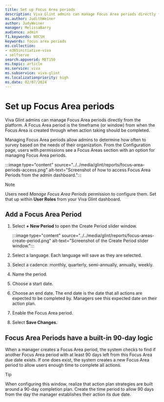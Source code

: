 ```yaml
---
title: Set up Focus Area periods
description: Viva Glint admins can manage Focus Area periods directly from the platform. A Focus Area period is the timeframe (or window) from the time the Focus Area is created through when action taking should be completed.. 
ms.author: JudithWeiner
author: JudyWeiner
manager: MelissaBarry
audience: admin
f1.keywords: NOCSH
keywords: focus area periods
ms.collection:  
- m365initiative-viva
- selfserve 
search.appverid: MET150 
ms.topic: article
ms.service: viva
ms.subservice: viva-glint
ms.localizationpriority: high
ms.date: 02/07/2024
---
```


# Set up Focus Area periods

Viva Glint admins can manage Focus Area periods directly from the platform. A Focus Area period is the timeframe (or window) from when the Focus Area is created through when action taking should be completed.

Managing Focus Area periods allow admins to determine how often to survey based on the needs of their organization. From the Configuration page, users with permissions see a Focus Areas section with an option for managing Focus Area periods. 

:::image type="content" source="../../media/glint/reports/focus-area-periods-access.png" alt-text="Screenshot of how to access Focus Area Periods from the admin dashboard.":::

>[!NOTE]
>Users need *Manage Focus Area Periods* permission to configure them. Set that up within **User Roles** from your Viva Glint dashboard.

## Add a Focus Area Period

1. Select **+ New Period** to open the Create Period slider window.

   :::image type="content" source="../../media/glint/reports/focus-areas-create-period.png" alt-text="Screenshot of the Create Period slider window.":::

2. Select a language. Each language will save as they are selected.
1. Select a cadence: monthly, quarterly, semi-annually, annually, weekly.
1. Name the period.
1. Choose a start date. 
1. Choose an end date. The end date is the date that all actions are expected to be completed by. Managers see this expected date on their action plan.
1. Enable the Focus Area period.
1. Select **Save Changes.**

## Focus Area Periods have a built-in 90-day logic

When a manager creates a Focus Area period, the system checks to find if another Focus Area period with at least 90 days left from this Focus Area due date exists. If one does exist, the system creates a new Focus Area period to allow users enough time to complete all actions.

> [!TIP]
> When configuring this window, realize that action plan strategies are built around a 90-day completion plan. Create the time period to allow 90 days from the day the manager establishes their action its due date.
